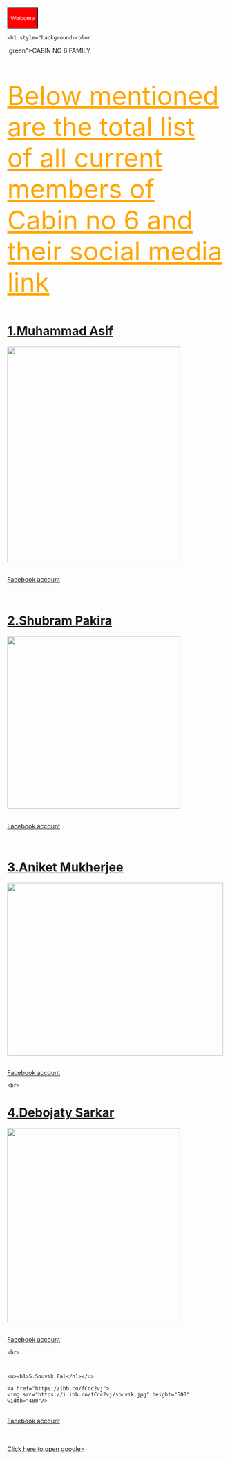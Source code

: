 

<html> 
<head><title>Cabin no 6</title></head>
<style> button
{ background-color : red ;
color:white;
height : 50px;
} </style>
<button> Welcome </button>

<body style ="background:url(https://ibb.co/k9YDdH3) " ></body>

<body>
<body style="background-color:red;">

    

    <h1 style="background-color

:green">CABIN NO 6 FAMILY</h1>

<p style="font-size:60px;color:orange;"><u>Below mentioned are the total list of all current members of Cabin no 6 and their social media link</u></p>

<u><h1>1.Muhammad Asif </h1></u>

<a href="https://ibb.co/bzFFnrh">
<img src="https://i.ibb.co/bzFFnrh/asif.jpg" height="500" width="400"/>




<br><a href="https://www.facebook.com/profile.php?id=100006655876341"/>Facebook account</a>

<br>

<u><h1>2.Shubram Pakira </h1></u>

<a href="https://ibb.co/VVsR1kr">
<img src="https://i.ibb.co/p2Sc7kG/shub.jpg" height="400" width="400"/>

 

<br><a href="https://www.facebook.com/shubram.pakira"/>Facebook account</a>

<br>

<u><h1>3.Aniket Mukherjee </h1></u>

<a href="https://ibb.co/b1xQjpk">
<img src="https://i.ibb.co/nrT6qhF/aniket.jpg" height="400" width="500"/>


<br><a href="https://www.facebook.com/aniket.mukherjee.16568"/>Facebook account</a>

    <br>

    

<u><h1>4.Debojaty Sarkar</h1></u> 

<a href="https://ibb.co/ZB3dMfW">
<img src="https://i.ibb.co/7nHv1S2/sarkar.jpg" height="450" width="400"/>

<br><a href="https://www.facebook.com/profile.php?id=100010153875188"/>Facebook account</a>

    <br>

    

    <u><h1>5.Souvik Pal</h1></u>

    <a href="https://ibb.co/fCcc2vj">
    <img src="https://i.ibb.co/fCcc2vj/souvik.jpg" height="500" width="400"/>


<br><a href="https://www.facebook.com/souvik.pal.16718979"/>Facebook account</a>

<br>
    <br><a href="https://www.google.com"/>Click here to open google>

</body>
</html>
